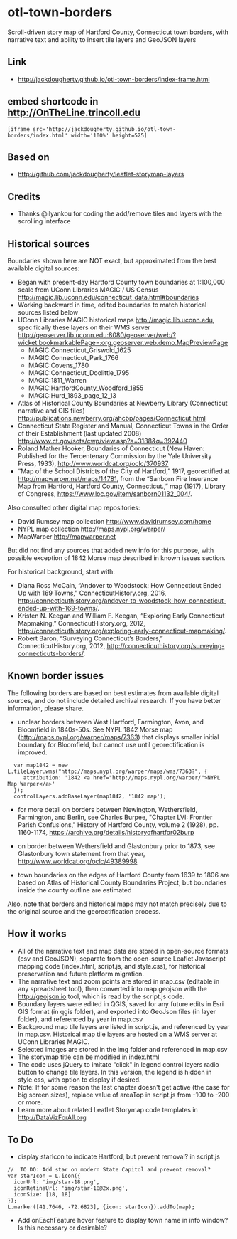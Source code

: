 # otl-town-borders
Scroll-driven story map of Hartford County, Connecticut town borders, with narrative text and ability to insert tile layers and GeoJSON layers

## Link
- http://jackdougherty.github.io/otl-town-borders/index-frame.html

## embed shortcode in http://OnTheLine.trincoll.edu
```
[iframe src='http://jackdougherty.github.io/otl-town-borders/index.html' width='100%' height=525]
```

## Based on
- http://github.com/jackdougherty/leaflet-storymap-layers

## Credits
- Thanks @ilyankou for coding the add/remove tiles and layers with the scrolling interface  

## Historical sources

Boundaries shown here are NOT exact, but approximated from the best available digital sources:
- Began with present-day Hartford County town boundaries at 1:100,000 scale from UConn Libraries MAGIC / US Census http://magic.lib.uconn.edu/connecticut_data.html#boundaries
- Working backward in time, edited boundaries to match historical sources listed below
- UConn Libraries MAGIC historical maps http://magic.lib.uconn.edu, specifically these layers on their WMS server http://geoserver.lib.uconn.edu:8080/geoserver/web/?wicket:bookmarkablePage=:org.geoserver.web.demo.MapPreviewPage
  - MAGIC:Connecticut_Griswold_1625
  - MAGIC:Connecticut_Park_1766
  - MAGIC:Covens_1780
  - MAGIC:Connecticut_Doolittle_1795
  - MAGIC:1811_Warren
  - MAGIC:HartfordCounty_Woodford_1855
  - MAGIC:Hurd_1893_page_12_13
- Atlas of Historical County Boundaries at Newberry Library (Connecticut narrative and GIS files) http://publications.newberry.org/ahcbp/pages/Connecticut.html
- Connecticut State Register and Manual, Connecticut Towns in the Order of their Establishment (last updated 2008) http://www.ct.gov/sots/cwp/view.asp?a=3188&q=392440
- Roland Mather Hooker, Boundaries of Connecticut (New Haven: Published for the Tercentenary Commission by the Yale University Press, 1933), http://www.worldcat.org/oclc/370937
- “Map of the School Districts of the City of Hartford,” 1917, georectified at http://mapwarper.net/maps/14781, from the “Sanborn Fire Insurance Map from Hartford, Hartford County, Connecticut.,” map (1917), Library of Congress, https://www.loc.gov/item/sanborn01132_004/.

Also consulted other digital map repositories:
- David Rumsey map collection http://www.davidrumsey.com/home
- NYPL map collection http://maps.nypl.org/warper/
- MapWarper http://mapwarper.net

But did not find any sources that added new info for this purpose, with possible exception of 1842 Morse map described in known issues section.

For historical background, start with:
- Diana Ross McCain, “Andover to Woodstock: How Connecticut Ended Up with 169 Towns,” ConnecticutHistory.org, 2016, http://connecticuthistory.org/andover-to-woodstock-how-connecticut-ended-up-with-169-towns/.
- Kristen N. Keegan and William F. Keegan, “Exploring Early Connecticut Mapmaking,” ConnecticutHistory.org, 2012, http://connecticuthistory.org/exploring-early-connecticut-mapmaking/.
- Robert Baron, “Surveying Connecticut’s Borders,” ConnecticutHistory.org, 2012, http://connecticuthistory.org/surveying-connecticuts-borders/.

## Known border issues

The following borders are based on best estimates from available digital sources, and do not include detailed archival research. If you have better information, please share.

- unclear borders between West Hartford, Farmington, Avon, and Bloomfield in 1840s-50s. See NYPL 1842 Morse map (http://maps.nypl.org/warper/maps/7363) that displays smaller initial boundary for Bloomfield, but cannot use until georectification is improved.
```
  var map1842 = new L.tileLayer.wms("http://maps.nypl.org/warper/maps/wms/7363?", {
     attribution: '1842 <a href="http://maps.nypl.org/warper/">NYPL Map Warper</a>'
  });
  controlLayers.addBaseLayer(map1842, '1842 map');
```
- for more detail on borders between Newington, Wethersfield, Farmington, and Berlin, see Charles Burpee, "Chapter LVI: Frontier Parish Confusions," History of Hartford County, volume 2 (1928), pp. 1160-1174, https://archive.org/details/historyofhartfor02burp

- on border between Wethersfield and Glastonbury prior to 1873, see Glastonbury town statement from that year, http://www.worldcat.org/oclc/49389998

- town boundaries on the edges of Hartford County from 1639 to 1806 are based on Atlas of Historical County Boundaries Project, but boundaries inside the county outline are estimated

Also, note that borders and historical maps may not match precisely due to the original source and the georectification process.

## How it works
- All of the narrative text and map data are stored in open-source formats (csv and GeoJSON), separate from the open-source Leaflet Javascript mapping code (index.html, script.js, and style.css), for historical preservation and future platform migration.
- The narrative text and zoom points are stored in map.csv (editable in any spreadsheet tool), then converted into map.geojson with the http://geojson.io tool, which is read by the script.js code.
- Boundary layers were edited in QGIS, saved for any future edits in Esri GIS format (in qgis folder), and exported into GeoJson files (in layer folder), and referenced by year in map.csv
- Background map tile layers are listed in script.js, and referenced by year in map.csv. Historical map tile layers are hosted on a WMS server at UConn Libraries MAGIC.
- Selected images are stored in the img folder and referenced in map.csv
- The storymap title can be modified in index.html
- The code uses jQuery to imitate "click" in legend control layers radio button to change tile layers. In this version, the legend is hidden in style.css, with option to display if desired.
- Note: If for some reason the last chapter doesn't get active (the case for big screen sizes), replace value of areaTop in script.js from -100 to -200 or more.
- Learn more about related Leaflet Storymap code templates in http://DataVizForAll.org

## To Do
- display starIcon to indicate Hartford, but prevent removal? in script.js
```
//  TO DO: Add star on modern State Capitol and prevent removal?
var starIcon = L.icon({
  iconUrl: 'img/star-18.png',
  iconRetinaUrl: 'img/star-18@2x.png',
  iconSize: [18, 18]
});
L.marker([41.7646, -72.6823], {icon: starIcon}).addTo(map);
```

- Add onEachFeature hover feature to display town name in info window? Is this necessary or desirable?
